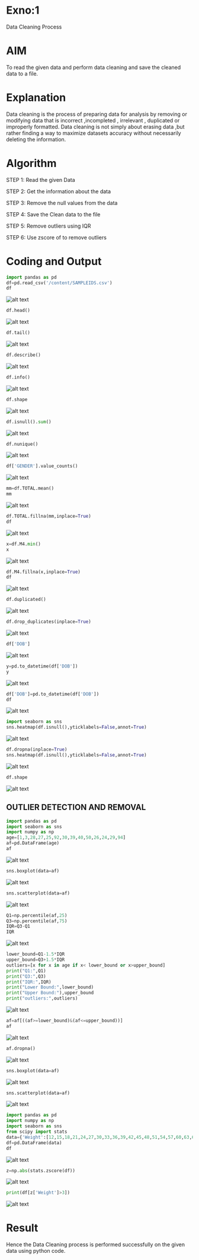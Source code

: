 # Exno:1
Data Cleaning Process

# AIM
To read the given data and perform data cleaning and save the cleaned data to a file.

# Explanation
Data cleaning is the process of preparing data for analysis by removing or modifying data that is incorrect ,incompleted , irrelevant , duplicated or improperly formatted. Data cleaning is not simply about erasing data ,but rather finding a way to maximize datasets accuracy without necessarily deleting the information.

# Algorithm
STEP 1: Read the given Data

STEP 2: Get the information about the data

STEP 3: Remove the null values from the data

STEP 4: Save the Clean data to the file

STEP 5: Remove outliers using IQR

STEP 6: Use zscore of to remove outliers

# Coding and Output
```py
import pandas as pd
df=pd.read_csv('/content/SAMPLEIDS.csv')
df
```
![alt text](o1.png)
```py
df.head()
```
![alt text](o2.png)
```py
df.tail()
```
![alt text](o3.png)
```py
df.describe()
```
![alt text](o4.png)
```py
df.info()
```
![alt text](o5.png)
```py
df.shape
```
![alt text](o6.png)
```py
df.isnull().sum()
```
![alt text](o7.png)
```py
df.nunique()
```
![alt text](o8.png)
```py
df['GENDER'].value_counts()
```
![alt text](o9.png)
```py
mm=df.TOTAL.mean()
mm
```
![alt text](o10.png)
```py
df.TOTAL.fillna(mm,inplace=True)
df
```
![alt text](o11.png)
```py
x=df.M4.min()
x
```
![alt text](o12.png)
```py
df.M4.fillna(x,inplace=True)
df
```
![alt text](o13.png)
```py
df.duplicated()
```
![alt text](o14.png)
```py
df.drop_duplicates(inplace=True)
```
![alt text](o15.png)
```py
df['DOB']
```
![alt text](o16.png)
```py
y=pd.to_datetime(df['DOB'])
y
```
![alt text](o17.png)
```py
df['DOB']=pd.to_datetime(df['DOB'])
df
```
![alt text](o18.png)
```py
import seaborn as sns
sns.heatmap(df.isnull(),yticklabels=False,annot=True)
```
![alt text](o19.png)
```py
df.dropna(inplace=True)
sns.heatmap(df.isnull(),yticklabels=False,annot=True)
```
![alt text](o20.png)
```py
df.shape
```
![alt text](o21.png)
## OUTLIER DETECTION AND REMOVAL
```py
import pandas as pd
import seaborn as sns
import numpy as np
age=[1,3,28,27,25,92,30,39,40,50,26,24,29,94]
af=pd.DataFrame(age)
af
```
![alt text](o22.png)
```py
sns.boxplot(data=af)
```
![alt text](o23.png)
```py
sns.scatterplot(data=af)
```
![alt text](o24.png)
```py
Q1=np.percentile(af,25)
Q3=np.percentile(af,75)
IQR=Q3-Q1
IQR
```
![alt text](o25.png)
```py
lower_bound=Q1-1.5*IQR
upper_bound=Q3+1.5*IQR
outliers=[x for x in age if x< lower_bound or x>upper_bound]
print("Q1:",Q1)
print("Q3:",Q3)
print("IQR:",IQR)
print("Lower Bound:",lower_bound)
print("Upper Bound:"),upper_bound
print("outliers:",outliers)
```
![alt text](o26.png)
```py
af=af[((af>=lower_bound)&(af<=upper_bound))]
af
```
![alt text](o27.png)
```py
af.dropna()
```
![alt text](o28.png)
```py
sns.boxplot(data=af)
```
![alt text](o29.png)
```py
sns.scatterplot(data=af)
```
![alt text](o30.png)
```py
import pandas as pd
import numpy as np
import seaborn as sns
from scipy import stats
data={'Weight':[12,15,18,21,24,27,30,33,36,39,42,45,48,51,54,57,60,63,66,69,202,72,75,78,81,84,232,87,90,93,96,99,258]}
df=pd.DataFrame(data)
df
```
![alt text](o31-1.png)
```py
z=np.abs(stats.zscore(df))
```
![alt text](o33.png)
```py
print(df[z['Weight']>3])
```
![alt text](o32.png)
# Result
Hence the Data Cleaning process is performed successfully on the given data using python code.
